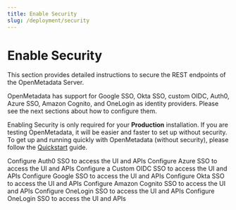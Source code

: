 ```yaml
---
title: Enable Security
slug: /deployment/security
---
```


# Enable Security

This section provides detailed instructions to secure the REST endpoints of the OpenMetadata Server.

OpenMetadata has support for Google SSO, Okta SSO, custom OIDC, Auth0, Azure SSO, Amazon Cognito, and OneLogin as identity providers. Please see the next sections about how to configure them.

Enabling Security is only required for your **Production** installation. If you are testing OpenMetadata, it will be easier 
and faster to set up without security. To get up and running quickly with OpenMetadata (without security), 
please follow the [Quickstart](/quick-start/local-deployment) guide.

<InlineCalloutContainer>
  <InlineCallout
    color="violet-70"
    bold="Auth0 SSO"
    icon="add_moderator"
    href="/deployment/security/auth0"
  >
    Configure Auth0 SSO to access the UI and APIs
  </InlineCallout>
  <InlineCallout
    color="violet-70"
    bold="Azure SSO"
    icon="add_moderator"
    href="/deployment/security/azure"
  >
    Configure Azure SSO to access the UI and APIs
  </InlineCallout>
  <InlineCallout
    color="violet-70"
    bold="Custom OIDC SSO"
    icon="add_moderator"
    href="/deployment/security/custom-oidc"
  >
    Configure a Custom OIDC SSO to access the UI and APIs
  </InlineCallout>
  <InlineCallout
    color="violet-70"
    bold="Google SSO"
    icon="add_moderator"
    href="/deployment/security/google"
  >
    Configure Google SSO to access the UI and APIs
  </InlineCallout>
  <InlineCallout
    color="violet-70"
    bold="Okta SSO"
    icon="add_moderator"
    href="/deployment/security/okta"
  >
    Configure Okta SSO to access the UI and APIs
  </InlineCallout>
  <InlineCallout
    color="violet-70"
    bold="Amazon Cognito SSO"
    icon="add_moderator"
    href="/deployment/security/amazon-cognito"
  >
    Configure Amazon Cognito SSO to access the UI and APIs
  </InlineCallout>
  <InlineCallout
    color="violet-70"
    bold="OneLogin SSO"
    icon="add_moderator"
    href="/deployment/security/one-login"
  >
    Configure OneLogin SSO to access the UI and APIs
  </InlineCallout>
  <InlineCallout
    color="violet-70"
    bold="Keycloak SSO"
    icon="add_moderator"
    href="/deployment/security/keycloak"
  >
    Configure OneLogin SSO to access the UI and APIs
  </InlineCallout>
</InlineCalloutContainer>
